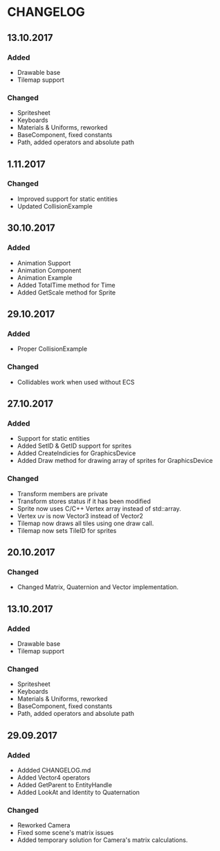 # CHANGELOG

## 13.10.2017

### Added

- Drawable base
- Tilemap support

### Changed

- Spritesheet
- Keyboards
- Materials & Uniforms, reworked
- BaseComponent, fixed constants
- Path, added operators and absolute path


## 1.11.2017

### Changed

- Improved support for static entities
- Updated CollisionExample



## 30.10.2017

### Added

- Animation Support
- Animation Component
- Animation Example
- Added TotalTime method for Time
- Added GetScale method for Sprite



## 29.10.2017

### Added

- Proper CollisionExample

### Changed

- Collidables work when used without ECS

## 27.10.2017

### Added

- Support for static entities
- Added SetID & GetID support for sprites
- Added CreateIndicies for GraphicsDevice
- Added Draw method for drawing array of sprites for GraphicsDevice

### Changed

- Transform members are private
- Transform stores status if it has been modified
- Sprite now uses C/C++ Vertex array instead of std::array.
- Vertex uv is now Vector3 instead of Vector2
- Tilemap now draws all tiles using one draw call.
- Tilemap now sets TileID for sprites


## 20.10.2017

### Changed

- Changed Matrix, Quaternion and Vector implementation.



## 13.10.2017

### Added

- Drawable base
- Tilemap support

### Changed

- Spritesheet
- Keyboards
- Materials & Uniforms, reworked
- BaseComponent, fixed constants
- Path, added operators and absolute path



## 29.09.2017

### Added

- Addded CHANGELOG.md
- Added Vector4 operators
- Added GetParent to EntityHandle
- Added LookAt and Identity to Quaternation

### Changed

- Reworked Camera
- Fixed some scene's matrix issues
- Added temporary solution for Camera's matrix calculations.